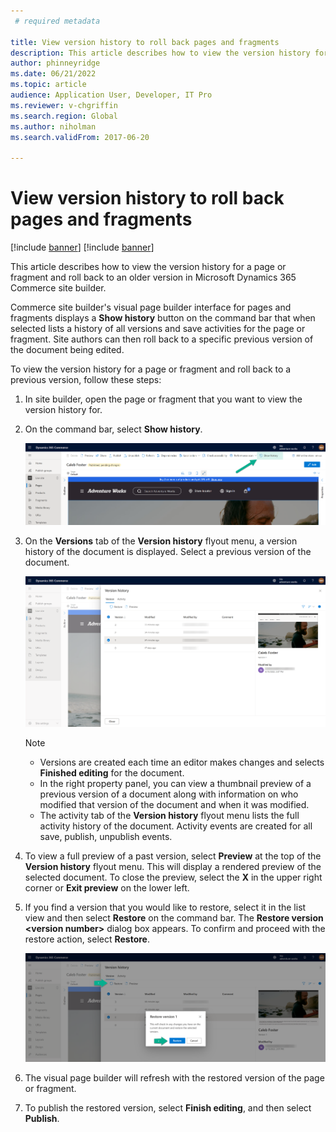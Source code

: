```yaml
---
 # required metadata

title: View version history to roll back pages and fragments
description: This article describes how to view the version history for a page or fragment and roll back to an older version in Microsoft Dynamics 365 Commerce site builder.
author: phinneyridge
ms.date: 06/21/2022
ms.topic: article
audience: Application User, Developer, IT Pro
ms.reviewer: v-chgriffin
ms.search.region: Global
ms.author: niholman
ms.search.validFrom: 2017-06-20

---
```


# View version history to roll back pages and fragments

[!include [banner](includes/banner.md)]
[!include [banner](includes/preview-banner.md)]

This article describes how to view the version history for a page or fragment and roll back to an older version in Microsoft Dynamics 365 Commerce site builder.

Commerce site builder's visual page builder interface for pages and fragments displays a **Show history** button on the command bar that when selected lists a history of all versions and save activities for the page or fragment. Site authors can then roll back to a specific previous version of the document being edited. 

To view the version history for a page or fragment and roll back to a previous version, follow these steps:

1. In site builder, open the page or fragment that you want to view the version history for.
1. On the command bar, select **Show history**.   

    ![Show history button.](./media/version-history-1.png)

1. On the **Versions** tab of the **Version history** flyout menu, a version history of the document is displayed. Select a previous version of the document. 

    ![Version history list view.](./media/version-history-2.png)

    > [!NOTE]
    > - Versions are created each time an editor makes changes and selects **Finished editing** for the document. 
    > - In the right property panel, you can view a thumbnail preview of a previous version of a document along with information on who modified that version of the document and when it was modified.
    > - The activity tab of the **Version history** flyout menu lists the full activity history of the document. Activity events are created for all save, publish, unpublish events.

1. To view a full preview of a past version, select **Preview** at the top of the **Version history** flyout menu. This will display a rendered preview of the selected document. To close the preview, select the **X** in the upper right corner or **Exit preview** on the lower left.
1. If you find a version that you would like to restore, select it in the list view and then select **Restore** on the command bar. The **Restore version \<version number\>** dialog box appears. To confirm and proceed with the restore action, select **Restore**.

    ![Restore version action.](./media/version-history-3.png)

1. The visual page builder will refresh with the restored version of the page or fragment.
1. To publish the restored version, select **Finish editing**, and then select **Publish**.
